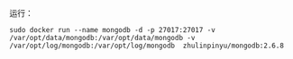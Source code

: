 运行：

    sudo docker run --name mongodb -d -p 27017:27017 -v /var/opt/data/mongodb:/var/opt/data/mongodb -v /var/opt/log/mongodb:/var/opt/log/mongodb  zhulinpinyu/mongodb:2.6.8